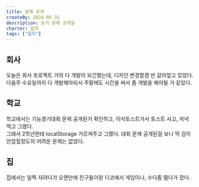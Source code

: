 ```yaml
---
title: 문제 공개
createBy: 2024-05-31
description: 능기 문제 공개일
charter: 일지
tags: ["일지"]
---
```


## 회사

오늘은 회사 프로젝트 거의 다 개발이 되긴했는데, 디자인 변경할겸 반 갈아엎고 있었다.  
다음주 수요일까지 다 개발해야되서 주말에도 시간을 써서 좀 개발을 해야될 거 같았다.

## 학교

학교에서는 기능경기대회 문제 공개된거 확인하고, 이삭토스트가서 토스트 사고, 저녁 먹고 그랬다.  
그래서 2학년한테 localStorage 가르쳐주고 그랬다. 대회 문제 공개된걸 보니 막 감이 안잡힐정도의 어려운 문제는 없었다.

## 집

집에서는 일찍 자려다가 오랜만에 친구들이랑 디코에서 게임이나, 수다좀 떨다가 잤다.
